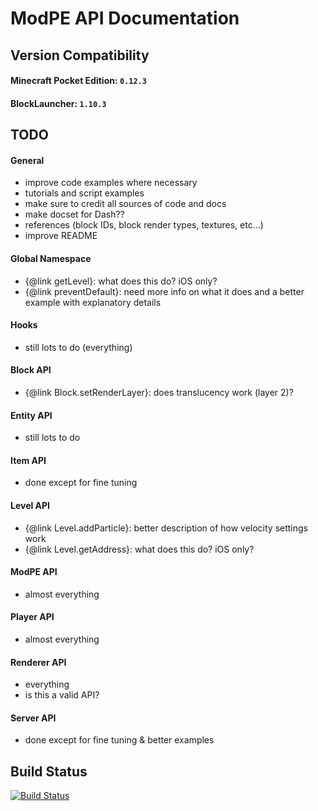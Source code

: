 # ModPE API Documentation

## Version Compatibility

#### Minecraft Pocket Edition: `0.12.3`
#### BlockLauncher: `1.10.3`

## TODO

#### General
  - improve code examples where necessary
  - tutorials and script examples
  - make sure to credit all sources of code and docs
  - make docset for Dash??
  - references (block IDs, block render types, textures, etc...)
  - improve README

#### Global Namespace
  - {@link getLevel}: what does this do? iOS only?
  - {@link preventDefault}: need more info on what it does and a better example with explanatory details

#### Hooks
  - still lots to do (everything)

#### Block API
  - {@link Block.setRenderLayer}: does translucency work (layer 2)?

#### Entity API
  - still lots to do

#### Item API
  - done except for fine tuning

#### Level API
  - {@link Level.addParticle}: better description of how velocity settings work
  - {@link Level.getAddress}: what does this do? iOS only?

#### ModPE API
  - almost everything

#### Player API
  - almost everything

#### Renderer API
  - everything
  - is this a valid API?

#### Server API
  - done except for fine tuning & better examples

## Build Status
[![Build Status](https://travis-ci.org/duggum/modpe-api.svg?branch=master)](https://travis-ci.org/duggum/modpe-api)
